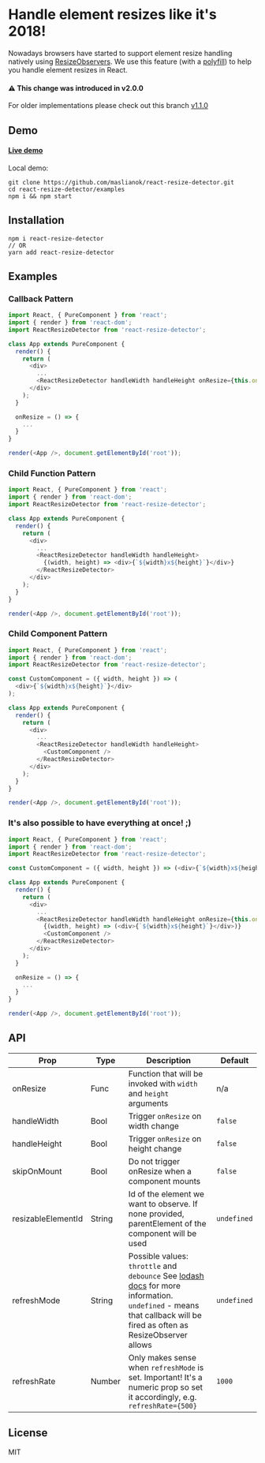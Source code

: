 # Handle element resizes like it's 2018!

Nowadays browsers have started to support element resize handling natively using [ResizeObservers](https://wicg.github.io/ResizeObserver/). We use this feature (with a [polyfill](https://github.com/que-etc/resize-observer-polyfill)) to help you handle element resizes in React.

#### ⚠️ This change was introduced in v2.0.0

For older implementations please check out this branch [v1.1.0](https://github.com/maslianok/react-resize-detector/tree/4fef26243ae4b3aeb386cca8bd829d3299a4a494)

## Demo

#### [Live demo](http://maslianok.github.io/react-resize-detector/)

Local demo:

```
git clone https://github.com/maslianok/react-resize-detector.git
cd react-resize-detector/examples
npm i && npm start
```

## Installation

```
npm i react-resize-detector
// OR
yarn add react-resize-detector
```

## Examples

### Callback Pattern
```javascript
import React, { PureComponent } from 'react';
import { render } from 'react-dom';
import ReactResizeDetector from 'react-resize-detector';

class App extends PureComponent {
  render() {
    return (
      <div>
        ...
        <ReactResizeDetector handleWidth handleHeight onResize={this.onResize} />
      </div>
    );
  }

  onResize = () => {
    ...
  }
}

render(<App />, document.getElementById('root'));
```

### Child Function Pattern

```javascript
import React, { PureComponent } from 'react';
import { render } from 'react-dom';
import ReactResizeDetector from 'react-resize-detector';

class App extends PureComponent {
  render() {
    return (
      <div>
        ...
        <ReactResizeDetector handleWidth handleHeight>
          {(width, height) => <div>{`${width}x${height}`}</div>}
        </ReactResizeDetector>
      </div>
    );
  }
}

render(<App />, document.getElementById('root'));
```

### Child Component Pattern

```javascript
import React, { PureComponent } from 'react';
import { render } from 'react-dom';
import ReactResizeDetector from 'react-resize-detector';

const CustomComponent = ({ width, height }) => (
  <div>{`${width}x${height}`}</div>
);

class App extends PureComponent {
  render() {
    return (
      <div>
        ...
        <ReactResizeDetector handleWidth handleHeight>
          <CustomComponent />
        </ReactResizeDetector>
      </div>
    );
  }
}

render(<App />, document.getElementById('root'));
```

### It's also possible to have everything at once! ;)

```javascript
import React, { PureComponent } from 'react';
import { render } from 'react-dom';
import ReactResizeDetector from 'react-resize-detector';

const CustomComponent = ({ width, height }) => (<div>{`${width}x${height}`}</div>);

class App extends PureComponent {
  render() {
    return (
      <div>
        ...
        <ReactResizeDetector handleWidth handleHeight onResize={this.onResize}>
          {(width, height) => (<div>{`${width}x${height}`}</div>)}
          <CustomComponent />
        </ReactResizeDetector>
      </div>
    );
  }

  onResize = () => {
    ...
  }
}

render(<App />, document.getElementById('root'));
```

## API

| Prop               | Type   | Description                                                                                                                                                                                            | Default     |
| ------------------ | ------ | ------------------------------------------------------------------------------------------------------------------------------------------------------------------------------------------------------ | ----------- |
| onResize           | Func   | Function that will be invoked with `width` and `height` arguments                                                                                                                                      | n/a         |
| handleWidth        | Bool   | Trigger `onResize` on width change                                                                                                                                                                     | `false`     |
| handleHeight       | Bool   | Trigger `onResize` on height change                                                                                                                                                                    | `false`     |
| skipOnMount        | Bool   | Do not trigger onResize when a component mounts                                                                                                                                                        | `false`     |
| resizableElementId | String | Id of the element we want to observe. If none provided, parentElement of the component will be used                                                                                                  | `undefined` |
| refreshMode        | String | Possible values: `throttle` and `debounce` See [lodash docs](https://lodash.com/docs#debounce) for more information. `undefined` - means that callback will be fired as often as ResizeObserver allows | `undefined` |
| refreshRate        | Number | Only makes sense when `refreshMode` is set. Important! It's a numeric prop so set it accordingly, e.g. `refreshRate={500}`                                                                                 | `1000`      |

## License

MIT
